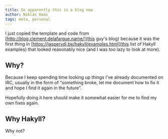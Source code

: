```yaml
---
title: So apparently this is a blog now
author: Niklas Haas
tags: meta, personal
---
```


I just copied the template and code from
[http://blog.clement.delafargue.name/](this guy's blog) because it was the
first thing in [https://jaspervdj.be/hakyll/examples.html](this list of Hakyll
examples) that looked reasonably nice (and I was too lazy to look at more).

## Why?

Because I keep spending time looking up things I've already documented on IRC,
usually in the form of “something broke, let me document how to fix it and
hope I find it again in the future”.

Hopefully doing it here should make it somewhat easier for me to find my own
fixes again.

## Why Hakyll?

Why not?
